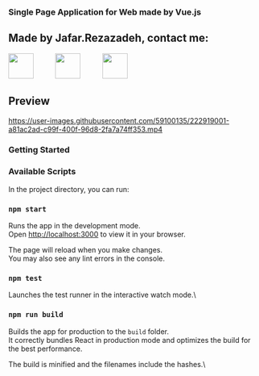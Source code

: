 
### Single Page Application for Web made by Vue.js 
## Made by Jafar.Rezazadeh, contact me: 
[<img src="https://user-images.githubusercontent.com/59100135/230678539-44ca1220-deb0-453b-9a54-218b85094c33.png" width="50" />](https://jafarrezazadeh76@gmail.com)$~~~~~~~~~~~$[<img src="https://user-images.githubusercontent.com/59100135/230678527-c096ba58-84e2-416a-9973-c06ff149de61.png" width="50" />](https://www.instagram.com/jafar_rzzd/)$~~~~~~~~~~~$[<img src="https://user-images.githubusercontent.com/59100135/230678311-fd81f894-3f72-4b96-b89f-77884318fd26.png" width="50" />](https://t.me/s/@jafar_rzzd) 


## Preview


https://user-images.githubusercontent.com/59100135/222919001-a81ac2ad-c99f-400f-96d8-2fa7a74ff353.mp4



### Getting Started

### Available Scripts

In the project directory, you can run:

### `npm start`

Runs the app in the development mode.\
Open [http://localhost:3000](http://localhost:3000) to view it in your browser.

The page will reload when you make changes.\
You may also see any lint errors in the console.

### `npm test`

Launches the test runner in the interactive watch mode.\

### `npm run build`

Builds the app for production to the `build` folder.\
It correctly bundles React in production mode and optimizes the build for the best performance.

The build is minified and the filenames include the hashes.\

